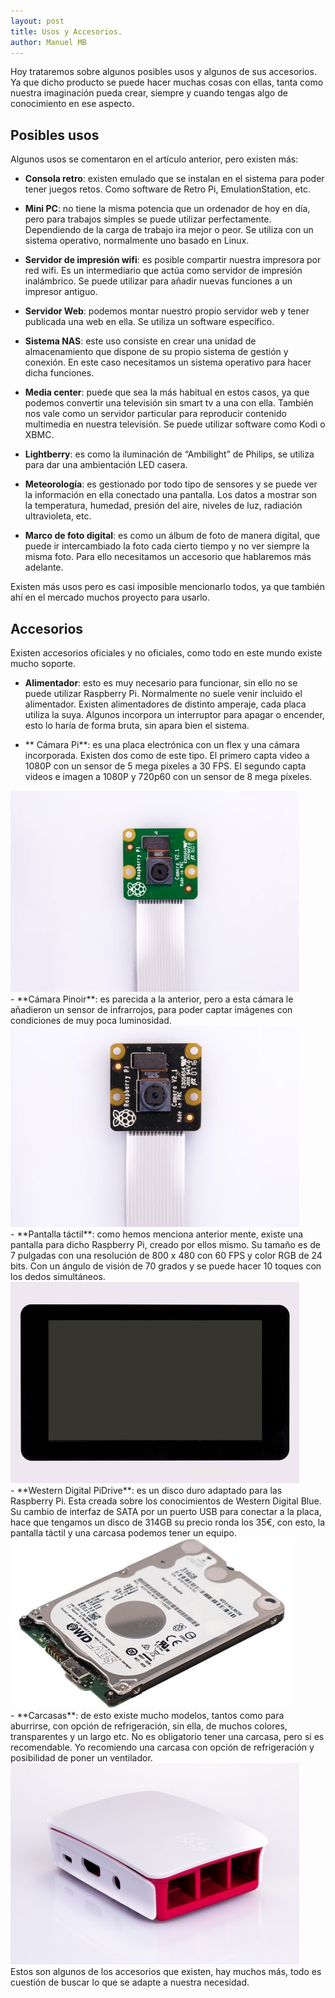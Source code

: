 ```yaml
---
layout: post
title: Usos y Accesorios.
author: Manuel MB
---
```

Hoy trataremos sobre algunos  posibles usos y algunos de sus accesorios.<br>
Ya que dicho producto se puede hacer muchas cosas con ellas, tanta como nuestra imaginación pueda crear, siempre y cuando tengas algo de conocimiento en ese aspecto.

<h2>Posibles usos</h2>

Algunos usos se comentaron en el artículo anterior, pero existen más:

- **Consola retro**: existen emulado que se instalan en el sistema para poder tener juegos retos. Como software de Retro Pi, EmulationStation, etc.

- **Mini PC**: no tiene la misma potencia que un ordenador de hoy en día, pero para trabajos simples se puede utilizar perfectamente. Dependiendo de la carga de trabajo ira mejor o peor. Se utiliza con un sistema operativo, normalmente uno basado en Linux.

- **Servidor de impresión wifi**: es posible compartir nuestra impresora por red wifi. Es un intermediario que actúa como servidor de impresión inalámbrico. Se puede utilizar para añadir nuevas funciones a un impresor antiguo.

- **Servidor Web**: podemos montar nuestro propio servidor web y tener publicada una web en ella. Se utiliza un software específico.

- **Sistema NAS**: este uso consiste en crear una unidad de almacenamiento que dispone de su propio sistema de gestión y conexión.  En este caso necesitamos un sistema operativo para hacer dicha funciones.

- **Media center**: puede que sea la más habitual en estos casos, ya que podemos convertir una televisión sin smart tv a una con ella. También nos vale como un servidor particular para reproducir contenido multimedia en nuestra televisión.  Se puede utilizar software como Kodi o XBMC.

- **Lightberry**: es como la iluminación de “Ambilight” de Philips, se utiliza para dar una ambientación LED casera.

- **Meteorología**: es gestionado por todo tipo de sensores y  se puede ver la información en ella conectado una pantalla. Los datos a mostrar son la temperatura, humedad, presión del aire, niveles de luz, radiación ultravioleta, etc.

- **Marco de foto digital**: es como un álbum de foto de manera digital, que puede ir intercambiado la foto cada cierto tiempo y no ver siempre la misma foto. Para ello necesitamos un accesorio que hablaremos más adelante.

Existen más usos pero es casi imposible mencionarlo todos, ya que también ahí en el mercado muchos proyecto para usarlo. 

<h2>Accesorios</h2>

Existen accesorios oficiales y no oficiales, como todo en este mundo existe mucho soporte.

- **Alimentador**: esto es muy necesario para funcionar, sin ello no se puede utilizar Raspberry Pi. Normalmente no suele venir incluido el alimentador. Existen alimentadores de distinto amperaje, cada placa utiliza la suya. Algunos incorpora un interruptor para apagar o encender, esto lo haría de forma bruta, sin apara bien el sistema.

- ** Cámara Pi**: es una placa electrónica con un flex y una cámara incorporada. Existen dos como de este tipo.  El primero capta video a 1080P con un sensor de 5 mega píxeles a 30 FPS. El segundo  capta videos e imagen a 1080P y 720p60 con un sensor de 8 mega píxeles.

<img src="/images/Pi-Camera-front.jpg" alt="Foto la cámara Pi." />
<br>
- **Cámara Pinoir**: es parecida a la anterior, pero  a esta cámara le añadieron un sensor de infrarrojos, para poder captar imágenes con condiciones de muy poca luminosidad.

<img src="/images/Pi-Camera-NoIR-infraroja.jpg" alt="Foto la cámara Pi con infrarrojos." />
<br>
- **Pantalla táctil**: como hemos menciona anterior mente, existe una pantalla para dicho Raspberry Pi, creado por ellos mismo. Su tamaño es de 7 pulgadas con una resolución de 800 x 480 con 60 FPS y color RGB de 24 bits. Con un ángulo de visión de 70 grados y se puede hacer 10 toques con los dedos simultáneos.

<img src="/images/Display-front.jpg" alt="Foto de la pantalla táctil." />
<br>
- **Western Digital PiDrive**: es un disco duro adaptado para las Raspberry Pi. Esta creada sobre los conocimientos de Western Digital Blue.  Su cambio de interfaz de SATA  por un puerto USB para conectar a la placa, hace que tengamos un disco de 314GB su precio ronda los 35€, con esto, la pantalla táctil y una carcasa podemos tener un equipo.

<img src="/images/Western-Digital-PiDrive-314GB.jpg" alt="Foto de disco duro, para raspberry pi." />
<br>
- **Carcasas**: de esto existe mucho modelos, tantos como para aburrirse, con opción de refrigeración, sin ella, de muchos colores, transparentes y un largo etc. No es obligatorio tener una carcasa, pero si es recomendable. Yo recomiendo una carcasa con opción de refrigeración y posibilidad de poner un ventilador.

<img src="/images/Official-Case-no-Pi.jpg" alt="Foto de la carcasa oficial de Raspaberry Pi" />
<br>
Estos son algunos de los accesorios que existen, hay muchos más, todo es cuestión de buscar lo que se adapte a nuestra necesidad.